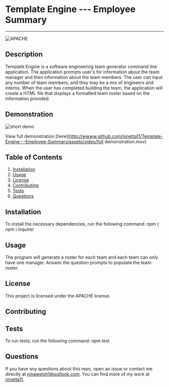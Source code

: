 # Template Engine --- Employee Summary
  ---

  ![APACHE](https://img.shields.io/badge/license-APACHE-green)

  ## Description
  Template Engine is a software engineering team generator command line application. The application prompts user's for information about the team manager and then information about the team members. The user can input any number of team members, and they may be a mix of engineers and interns. When the user has completed building the team, the application will create a HTML file that displays a formatted team roster based on the information provided.

  ## Demonstration
  ![short demo](https://user-images.githubusercontent.com/65838273/97372434-bb228800-1907-11eb-9f96-ab00fbfc9d4c.gif)
  
  View full demonstration [here](http://wwww.github.com/ninetta11/Template-Engine---Employee-Summary/assets/video/full demonstration.mov)
  
  ## Table of Contents
  1. [Installation](#installation)
  2. [Usage](#usage)
  3. [License](#license)
  4. [Contributing](#contributing)
  5. [Tests](#tests)
  6. [Questions](#questions)

  ## Installation
  To install the necessary dependencies, run the following command:
  npm i; npm i inquirer

  ## Usage
  The program will generate a roster for each team and each team can only have one manager. Answer the question prompts to populate the team rsoter.

  ## License 
  This project is licensed under the APACHE license.

  ## Contributing
  

  ## Tests
  To run tests, run the following command:
  npm test

  ## Questions
  If you have any questions about this repo, open an issue or contact me directly at [ninawelsh1@outlook.com](mailto:ninawelsh1@outlook.com). You can find more of my work at [ninetta11](https://www.github.com/ninetta11).
